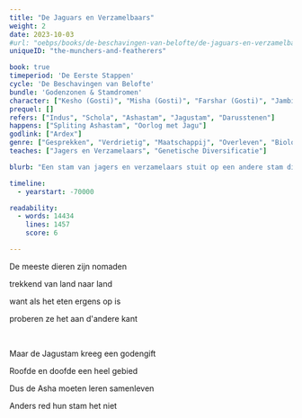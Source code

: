```yaml
---
title: "De Jaguars en Verzamelbaars"
weight: 2
date: 2023-10-03
#url: "oebps/books/de-beschavingen-van-belofte/de-jaguars-en-verzamelbaars"
uniqueID: "the-munchers-and-featherers"

book: true
timeperiod: 'De Eerste Stappen'
cycle: 'De Beschavingen van Belofte'
bundle: 'Godenzonen & Stamdromen'
character: ["Kesho (Gosti)", "Misha (Gosti)", "Farshar (Gosti)", "Jambir (Gosti)", "Jagu (Jaguar)", "Ardex"]
prequel: []
refers: ["Indus", "Schola", "Ashastam", "Jagustam", "Darusstenen"]
happens: ["Spliting Ashastam", "Oorlog met Jagu"]
godlink: ["Ardex"]
genre: ["Gesprekken", "Verdrietig", "Maatschappij", "Overleven", "Biologie", "Gevecht"]
teaches: ["Jagers en Verzamelaars", "Genetische Diversificatie"]

blurb: "Een stam van jagers en verzamelaars stuit op een andere stam die al het voedsel in de omgeving opmaakt. Onzeker of ze elkaar kunnen vertrouwen, leiden de verschillende culturen tot onvoorspelbare gevolgen."

timeline:
  - yearstart: -70000

readability:
  - words: 14434
    lines: 1457
    score: 6

---
```


De meeste dieren zijn nomaden

trekkend van land naar land

want als het eten ergens op is

proberen ze het aan d'andere kant

&nbsp;

Maar de Jagustam kreeg een godengift

Roofde en doofde een heel gebied

Dus de Asha moeten leren samenleven

Anders red hun stam het niet
